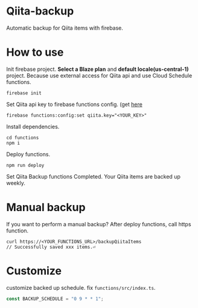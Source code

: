 # Qiita-backup
Automatic backup for Qiita items with firebase.

# How to use

Init firebase project.
**Select a Blaze plan** and **default locale(us-central-1)** project.
Because use external access for Qiita api and use Cloud Schedule functions.

```
firebase init
```

Set Qiita api key to firebase functions config. (get [here](https://qiita.com/settings/applications)

```
firebase functions:config:set qiita.key="<YOUR_KEY>"
```

Install dependencies.

```
cd functions
npm i
```

Deploy functions.

```
npm run deploy
```

Set Qiita Backup functions Completed.
Your Qiita items are backed up weekly.


# Manual backup
If you want to perform a manual backup?
After deploy functions, call https function.

```
curl https://<YOUR_FUNCTIONS_URL>/backupQiitaItems
// Successfully saved xxx items.⏎
```

# Customize

customize backed up schedule.
fix `functions/src/index.ts`.

```functions/src/index.ts
const BACKUP_SCHEDULE = "0 9 * * 1";
```






